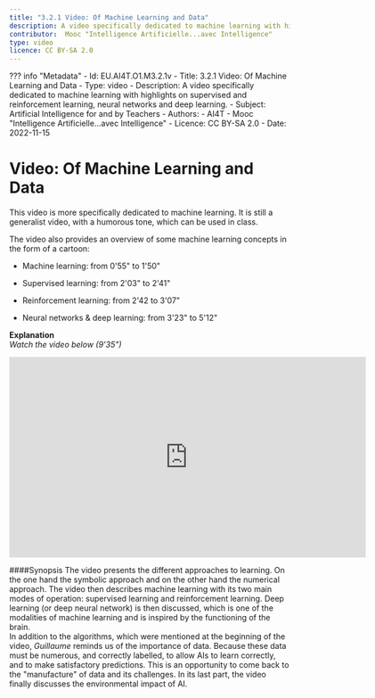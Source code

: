 ```yaml
---
title: "3.2.1 Video: Of Machine Learning and Data"
description: A video specifically dedicated to machine learning with highlights on supervised and reinforcement learning, neural networks and deep learning.  
contributor:  Mooc "Intelligence Artificielle...avec Intelligence"
type: video
licence: CC BY-SA 2.0
---
```

??? info "Metadata"
    - Id: EU.AI4T.O1.M3.2.1v
    - Title: 3.2.1 Video: Of Machine Learning and Data
    - Type: video
    - Description: A video specifically dedicated to machine learning with highlights on supervised and reinforcement learning, neural networks and deep learning.
    - Subject: Artificial Intelligence for and by Teachers
    - Authors:
        - AI4T 
        - Mooc "Intelligence Artificielle...avec Intelligence"
    - Licence: CC BY-SA 2.0
    - Date: 2022-11-15

# Video: Of Machine Learning and Data
This video is more specifically dedicated to machine learning. It is still a generalist video, with a humorous tone, which can be used in class.

The video also provides an overview of some machine learning concepts in the form of a cartoon:

- Machine learning: from 0'55" to 1'50"

- Supervised learning: from 2'03" to 2'41"

- Reinforcement learning: from 2'42 to 3'07"

- Neural networks & deep learning: from 3'23" to 5'12"

**Explanation**  
_Watch the video below (9'35")_

<center><iframe width="640" height="360" src="https://www.youtube.com/embed/XD6fvv7ldA8?rel=0&showinfo=0&cc_load_policy=1&hl=en&modestbranding=1" frameborder="0" allowfullscreen></iframe></center>

####Synopsis
The video presents the different approaches to learning. On the one hand the symbolic approach and on the other hand the numerical approach.
The video then describes machine learning with its two main modes of operation: supervised learning and reinforcement learning. Deep learning (or deep neural network) is then discussed, which is one of the modalities of machine learning and is inspired by the functioning of the brain.  
In addition to the algorithms, which were mentioned at the beginning of the video, _Guillaume_ reminds us of the importance of data. Because these data must be numerous, and correctly labelled, to allow AIs to learn correctly, and to make satisfactory predictions. This is an opportunity to come back to the "manufacture" of data and its challenges.
In its last part, the video finally discusses the environmental impact of AI.
